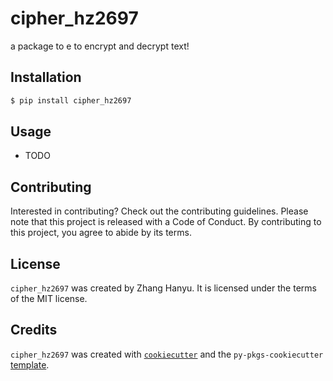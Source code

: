 # cipher_hz2697

a package to e to encrypt and decrypt text!

## Installation

```bash
$ pip install cipher_hz2697
```

## Usage

- TODO

## Contributing

Interested in contributing? Check out the contributing guidelines. Please note that this project is released with a Code of Conduct. By contributing to this project, you agree to abide by its terms.

## License

`cipher_hz2697` was created by Zhang Hanyu. It is licensed under the terms of the MIT license.

## Credits

`cipher_hz2697` was created with [`cookiecutter`](https://cookiecutter.readthedocs.io/en/latest/) and the `py-pkgs-cookiecutter` [template](https://github.com/py-pkgs/py-pkgs-cookiecutter).
